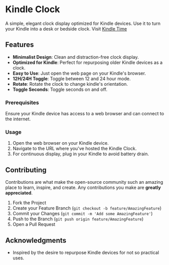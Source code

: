 # Kindle Clock

A simple, elegant clock display optimized for Kindle devices. Use it to turn your Kindle into a desk or bedside clock.
Visit [Kindle Time](https://athrvk.github.io/kindle-time/) 

## Features

- **Minimalist Design**: Clean and distraction-free clock display.
- **Optimized for Kindle**: Perfect for repurposing older Kindle devices as a clock.
- **Easy to Use**: Just open the web page on your Kindle's browser.
- **12H/24H Toggle**: Toggle between 12 and 24 hour mode.
- **Rotate**: Rotate the clock to change kindle's orientation.
- **Toggle Seconds**: Toggle seconds on and off.


### Prerequisites

Ensure your Kindle device has access to a web browser and can connect to the internet.


### Usage

1. Open the web browser on your Kindle device.
2. Navigate to the URL where you've hosted the Kindle Clock.
3. For continuous display, plug in your Kindle to avoid battery drain.

## Contributing

Contributions are what make the open-source community such an amazing place to learn, inspire, and create. Any contributions you make are **greatly appreciated**.

1. Fork the Project
2. Create your Feature Branch (`git checkout -b feature/AmazingFeature`)
3. Commit your Changes (`git commit -m 'Add some AmazingFeature'`)
4. Push to the Branch (`git push origin feature/AmazingFeature`)
5. Open a Pull Request



## Acknowledgments

- Inspired by the desire to repurpose Kindle devices for not so practical uses.
